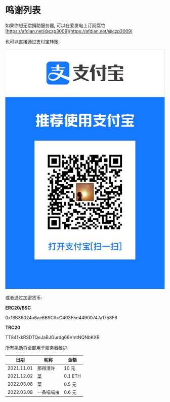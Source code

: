 # 鸣谢列表

如果你想无偿捐助服务器, 可以在爱发电上订阅腐竹 [https://afdian.net/@czp3009](https://afdian.net/@czp3009)

也可以直接通过支付宝转账.

![](<.gitbook/assets/image (9).png>)

或者通过加密货币:

**ERC20/BSC**

0x16B36024a6ae6B9CAcC403F5e44900747a1758F6

**TRC20**

TT841kkRSDTQeJaBJGurdg66VmtNQNbKXR



所有捐助将全部用于服务器维护.

| 日期         | 昵称    | 金额      |
| ---------- | ----- | ------- |
| 2021.11.01 | 那得清许  | 10 元    |
| 2021.12.02 | 菜     | 0.1 ETH |
| 2022.03.08 | 菜     | 0.5 元   |
| 2022.03.08 | 一条喵喵虫 | 0.6 元   |
